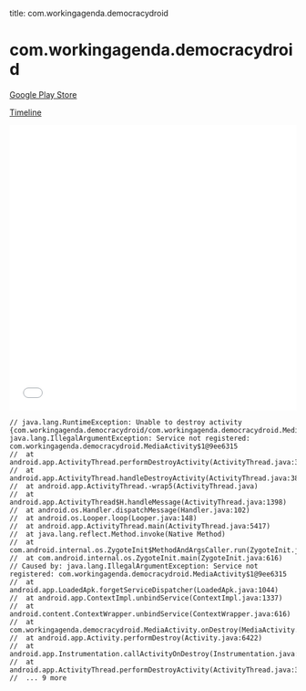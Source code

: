 title: com.workingagenda.democracydroid

# com.workingagenda.democracydroid

[Google Play Store](https://play.google.com/store/apps/details?id=com.workingagenda.democracydroid)

[Timeline](./vis-timeline.html)

<iframe src="./vis-timeline.html" width="100%" height="500px" style="border:none;"></iframe>

```
// java.lang.RuntimeException: Unable to destroy activity {com.workingagenda.democracydroid/com.workingagenda.democracydroid.MediaActivity}: java.lang.IllegalArgumentException: Service not registered: com.workingagenda.democracydroid.MediaActivity$1@9ee6315
// 	at android.app.ActivityThread.performDestroyActivity(ActivityThread.java:3831)
// 	at android.app.ActivityThread.handleDestroyActivity(ActivityThread.java:3849)
// 	at android.app.ActivityThread.-wrap5(ActivityThread.java)
// 	at android.app.ActivityThread$H.handleMessage(ActivityThread.java:1398)
// 	at android.os.Handler.dispatchMessage(Handler.java:102)
// 	at android.os.Looper.loop(Looper.java:148)
// 	at android.app.ActivityThread.main(ActivityThread.java:5417)
// 	at java.lang.reflect.Method.invoke(Native Method)
// 	at com.android.internal.os.ZygoteInit$MethodAndArgsCaller.run(ZygoteInit.java:726)
// 	at com.android.internal.os.ZygoteInit.main(ZygoteInit.java:616)
// Caused by: java.lang.IllegalArgumentException: Service not registered: com.workingagenda.democracydroid.MediaActivity$1@9ee6315
// 	at android.app.LoadedApk.forgetServiceDispatcher(LoadedApk.java:1044)
// 	at android.app.ContextImpl.unbindService(ContextImpl.java:1337)
// 	at android.content.ContextWrapper.unbindService(ContextWrapper.java:616)
// 	at com.workingagenda.democracydroid.MediaActivity.onDestroy(MediaActivity.java:94)
// 	at android.app.Activity.performDestroy(Activity.java:6422)
// 	at android.app.Instrumentation.callActivityOnDestroy(Instrumentation.java:1142)
// 	at android.app.ActivityThread.performDestroyActivity(ActivityThread.java:3818)
// 	... 9 more

```



